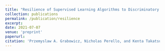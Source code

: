 ```yaml
---
title: "Resilience of Supervised Learning Algorithms to Discriminatory Data Perturbations"
collection: publications
permalink: /publication/resilience
excerpt:
date: 2021-07-07
venue: 'preprint'
paperurl:
citation: 'Przemyslaw A. Grabowicz, Nicholas Perello, and Kenta Takatsu. Resilience of Supervised Learning Algorithms to Discriminatory Data Perturbations. In preprint, 2021.'
---
```

